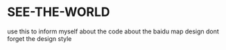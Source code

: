 # SEE-THE-WORLD
 use this to inform myself about the code about the baidu map design
 dont forget the design style
